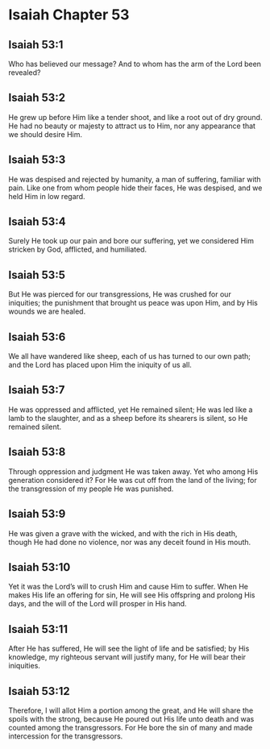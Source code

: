# Isaiah Chapter 53

## Isaiah 53:1
Who has believed our message? And to whom has the arm of the Lord been revealed?

## Isaiah 53:2
He grew up before Him like a tender shoot, and like a root out of dry ground. He had no beauty or majesty to attract us to Him, nor any appearance that we should desire Him.

## Isaiah 53:3
He was despised and rejected by humanity, a man of suffering, familiar with pain. Like one from whom people hide their faces, He was despised, and we held Him in low regard.

## Isaiah 53:4
Surely He took up our pain and bore our suffering, yet we considered Him stricken by God, afflicted, and humiliated.

## Isaiah 53:5
But He was pierced for our transgressions, He was crushed for our iniquities; the punishment that brought us peace was upon Him, and by His wounds we are healed.

## Isaiah 53:6
We all have wandered like sheep, each of us has turned to our own path; and the Lord has placed upon Him the iniquity of us all.

## Isaiah 53:7
He was oppressed and afflicted, yet He remained silent; He was led like a lamb to the slaughter, and as a sheep before its shearers is silent, so He remained silent.

## Isaiah 53:8
Through oppression and judgment He was taken away. Yet who among His generation considered it? For He was cut off from the land of the living; for the transgression of my people He was punished.

## Isaiah 53:9
He was given a grave with the wicked, and with the rich in His death, though He had done no violence, nor was any deceit found in His mouth.

## Isaiah 53:10
Yet it was the Lord’s will to crush Him and cause Him to suffer. When He makes His life an offering for sin, He will see His offspring and prolong His days, and the will of the Lord will prosper in His hand.

## Isaiah 53:11
After He has suffered, He will see the light of life and be satisfied; by His knowledge, my righteous servant will justify many, for He will bear their iniquities.

## Isaiah 53:12
Therefore, I will allot Him a portion among the great, and He will share the spoils with the strong, because He poured out His life unto death and was counted among the transgressors. For He bore the sin of many and made intercession for the transgressors.
